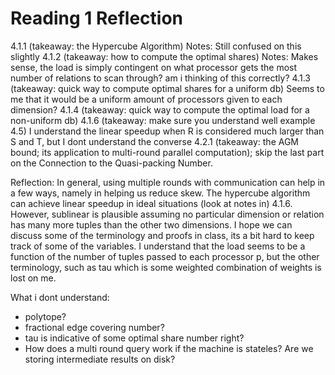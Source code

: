# Reading 1 Reflection
4.1.1 (takeaway: the Hypercube Algorithm) Notes: Still confused on this slightly
4.1.2 (takeaway: how to compute the optimal shares) Notes: Makes sense, the load is simply contingent on what processor gets the most number of relations to scan through? am i thinking of this correctly?
4.1.3 (takeaway: quick way to compute optimal shares for a uniform db) Seems to me that it would be a uniform amount of processors given to each dimension?
4.1.4 (takeaway: quick way to compute the optimal load for a non-uniform db)
4.1.6 (takeaway: make sure you understand well example 4.5) I understand the linear speedup when R is considered much larger than S and T, but I dont understand the converse
4.2.1 (takeaway: the AGM bound; its application to multi-round parallel computation); skip the last part on the Connection to the Quasi-packing Number.


Reflection:
In general, using multiple rounds with communication can help in a few ways, namely in helping us reduce skew.
The hypercube algorithm can achieve linear speedup in ideal situations (look at notes in) 4.1.6. However, sublinear is plausible assuming no particular dimension or relation has many more tuples than the other two dimensions.
I hope we can discuss some of the terminology and proofs in class, its a bit hard to keep track of some of the variables. I understand that the load seems to be a function of the number of tuples passed to each processor p, but the other terminology, such as tau which is some weighted combination of weights is lost on me.

What i dont understand:
- polytope?
- fractional edge covering number?
- tau is indicative of some optimal share number right?
- How does a multi round query work if the machine is stateles? Are we storing intermediate results on disk?

